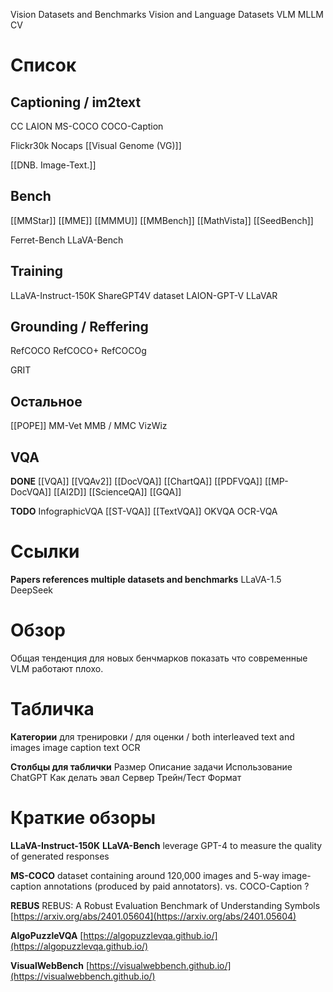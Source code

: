 
Vision Datasets and Benchmarks
Vision and Language Datasets
VLM
MLLM
CV

# Список

## Captioning / im2text

CC
LAION
MS-COCO
COCO-Caption

Flickr30k
Nocaps
[[Visual Genome (VG)]]

[[DNB. Image-Text.]]

## Bench

[[MMStar]]
[[MME]]
[[MMMU]]
[[MMBench]]
[[MathVista]]
[[SeedBench]]

Ferret-Bench
LLaVA-Bench

## Training

LLaVA-Instruct-150K
ShareGPT4V dataset
LAION-GPT-V
LLaVAR

## Grounding / Reffering
RefCOCO
RefCOCO+
RefCOCOg

GRIT

## Остальное
[[POPE]]
MM-Vet
MMB / MMC
VizWiz

## VQA

**DONE**
[[VQA]]
[[VQAv2]]
[[DocVQA]]
[[ChartQA]]
[[PDFVQA]]
[[MP-DocVQA]]
[[AI2D]]
[[ScienceQA]]
[[GQA]]


**TODO**
InfographicVQA
[[ST-VQA]]
[[TextVQA]]
OKVQA
OCR-VQA

# Ссылки

**Papers references multiple datasets and benchmarks**
LLaVA-1.5
DeepSeek

# Обзор

Общая тенденция для новых бенчмарков показать что современные VLM работают плохо.

# Табличка

**Категории**
для тренировки / для оценки / both
interleaved text and images
image caption
text
OCR

**Столбцы для таблички**
Размер
Описание задачи
Использование ChatGPT
Как делать эвал
Сервер
Трейн/Тест
Формат

# Краткие обзоры

**LLaVA-Instruct-150K**
**LLaVA-Bench**
leverage GPT-4 to measure the quality of generated responses

**MS-COCO**
dataset containing around 120,000 images and 5-way image-caption annotations (produced by paid annotators).
vs. COCO-Caption ?

**REBUS**
REBUS: A Robust Evaluation Benchmark of Understanding Symbols
[https://arxiv.org/abs/2401.05604](https://arxiv.org/abs/2401.05604)

**AlgoPuzzleVQA**
[https://algopuzzlevqa.github.io/](https://algopuzzlevqa.github.io/)

**VisualWebBench**
[https://visualwebbench.github.io/](https://visualwebbench.github.io/)